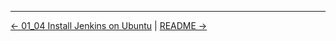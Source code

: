 

<!-- FooterStart -->
---
[← 01_04 Install Jenkins on Ubuntu](../01_04_install_jenkins_on_ubuntu/README.md) | [README →](../01_06_finish_a_jenkins_installation/README.md)
<!-- FooterEnd -->
